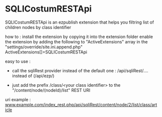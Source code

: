 SQLICostumRESTApi
============

SQLICostumRESTApi is an ezpublish extension that helps you filtring list of children nodes  by class identifier

how to :
install the extension by copying it into the extension folder
enable the extension by adding the following to "ActiveExtensions" array in the "settings/override/site.ini.append.php" 
ActiveExtensions[]=SQLICostumRESTApi

easy to use : 
- call the sqliRest provider instead of the default one : /api/sqliRest/.... instead of (/api/ezp/)

- just add the prefix /class/&lt;your class identifier&gt; to the "/content/node/(nodeId)/list" REST URI


uri example :
www.example.com/index_rest.php/api/sqliRest/content/node/2/list/class/article
